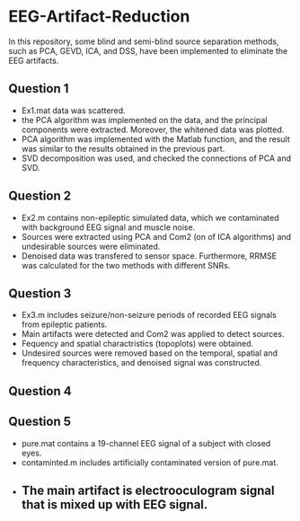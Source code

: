 # EEG-Artifact-Reduction
In this repository, some blind and semi-blind source separation methods, such as PCA, GEVD, ICA, and DSS, have been implemented to eliminate the EEG artifacts.
## Question 1  
- Ex1.mat data was scattered.
- the PCA algorithm was implemented on the data, and the principal components were extracted. Moreover, the whitened data was plotted. 
- PCA algorithm was implemented with the Matlab function, and the result was similar to the results obtained in the previous part.
- SVD decomposition was used, and checked the connections of PCA and SVD.
## Question 2  
- Ex2.m contains non-epileptic simulated data, which we contaminated with background EEG signal and muscle noise.
- Sources were extracted using PCA and Com2 (on of ICA algorithms) and undesirable sources were eliminated.
- Denoised data was transfered to sensor space. Furthermore, RRMSE was calculated for the two methods with different SNRs. 
## Question 3
- Ex3.m includes seizure/non-seizure periods of recorded EEG signals from epileptic patients.
- Main artifacts were detected and Com2 was applied to detect sources.
- Fequency and spatial charactristics (topoplots) were obtained.
- Undesired sources were removed based on the temporal, spatial and frequency characteristics, and denoised signal was constructed.
## Question 4

## Question 5
- pure.mat contains a 19-channel EEG signal of a subject with closed eyes. 
- contaminted.m includes artificially contaminated version of pure.mat. 
- The main artifact is electrooculogram signal that is mixed up with EEG signal. 
    -   




